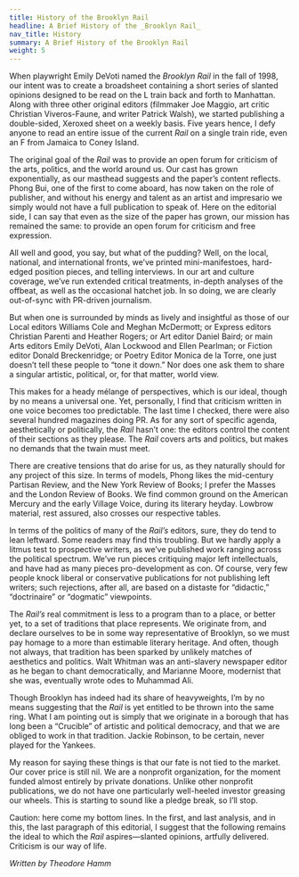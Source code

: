 ```yaml
---
title: History of the Brooklyn Rail
headline: A Brief History of the _Brooklyn Rail_
nav_title: History
summary: A Brief History of the Brooklyn Rail
weight: 5
---
```


When playwright Emily DeVoti named the _Brooklyn Rail_ in the fall of 1998, our intent was to create a broadsheet containing a short series of slanted opinions designed to be read on the L train back and forth to Manhattan. Along with three other original editors (filmmaker Joe Maggio, art critic Christian Viveros-Faune, and writer Patrick Walsh), we started publishing a double-sided, Xeroxed sheet on a weekly basis. Five years hence, I defy anyone to read an entire issue of the current _Rail_ on a single train ride, even an F from Jamaica to Coney Island.

The original goal of the _Rail_ was to provide an open forum for criticism of the arts, politics, and the world around us. Our cast has grown exponentially, as our masthead suggests and the paper’s content reflects. Phong Bui, one of the first to come aboard, has now taken on the role of publisher, and without his energy and talent as an artist and impresario we simply would not have a full publication to speak of. Here on the editorial side, I can say that even as the size of the paper has grown, our mission has remained the same: to provide an open forum for criticism and free expression.

All well and good, you say, but what of the pudding? Well, on the local, national, and international fronts, we’ve printed mini-manifestoes, hard-edged position pieces, and telling interviews. In our art and culture coverage, we’ve run extended critical treatments, in-depth analyses of the offbeat, as well as the occasional hatchet job. In so doing, we are clearly out-of-sync with PR-driven journalism.

But when one is surrounded by minds as lively and insightful as those of our Local editors Williams Cole and Meghan McDermott; or Express editors Christian Parenti and Heather Rogers; or Art editor Daniel Baird; or main Arts editors Emily DeVoti, Alan Lockwood and Ellen Pearlman; or Fiction editor Donald Breckenridge; or Poetry Editor Monica de la Torre, one just doesn’t tell these people to “tone it down.” Nor does one ask them to share a singular artistic, political, or, for that matter, world view.

This makes for a heady mélange of perspectives, which is our ideal, though by no means a universal one. Yet, personally, I find that criticism written in one voice becomes too predictable. The last time I checked, there were also several hundred magazines doing PR. As for any sort of specific agenda, aesthetically or politically, the _Rail_ hasn’t one: the editors control the content of their sections as they please. The _Rail_ covers arts and politics, but makes no demands that the twain must meet.

There are creative tensions that do arise for us, as they naturally should for any project of this size. In terms of models, Phong likes the mid-century Partisan Review, and the New York Review of Books; I prefer the Masses and the London Review of Books. We find common ground on the American Mercury and the early Village Voice, during its literary heyday. Lowbrow material, rest assured, also crosses our respective tables.

In terms of the politics of many of the _Rail’s_ editors, sure, they do tend to lean leftward. Some readers may find this troubling. But we hardly apply a litmus test to prospective writers, as we’ve published work ranging across the political spectrum. We’ve run pieces critiquing major left intellectuals, and have had as many pieces pro-development as con. Of course, very few people knock liberal or conservative publications for not publishing left writers; such rejections, after all, are based on a distaste for “didactic,” “doctrinaire” or “dogmatic” viewpoints.

The _Rail’s_ real commitment is less to a program than to a place, or better yet, to a set of traditions that place represents. We originate from, and declare ourselves to be in some way representative of Brooklyn, so we must pay homage to a more than estimable literary heritage. And often, though not always, that tradition has been sparked by unlikely matches of aesthetics and politics. Walt Whitman was an anti-slavery newspaper editor as he began to chant democratically, and Marianne Moore, modernist that she was, eventually wrote odes to Muhammad Ali.

Though Brooklyn has indeed had its share of heavyweights, I’m by no means suggesting that the _Rail_ is yet entitled to be thrown into the same ring. What I am pointing out is simply that we originate in a borough that has long been a “Crucible” of artistic and political democracy, and that we are obliged to work in that tradition. Jackie Robinson, to be certain, never played for the Yankees.

My reason for saying these things is that our fate is not tied to the market. Our cover price is still nil. We are a nonprofit organization, for the moment funded almost entirely by private donations. Unlike other nonprofit publications, we do not have one particularly well-heeled investor greasing our wheels. This is starting to sound like a pledge break, so I’ll stop.

Caution: here come my bottom lines. In the first, and last analysis, and in this, the last paragraph of this editorial, I suggest that the following remains the ideal to which the _Rail_ aspires—slanted opinions, artfully delivered. Criticism is our way of life.

_Written by Theodore Hamm_
